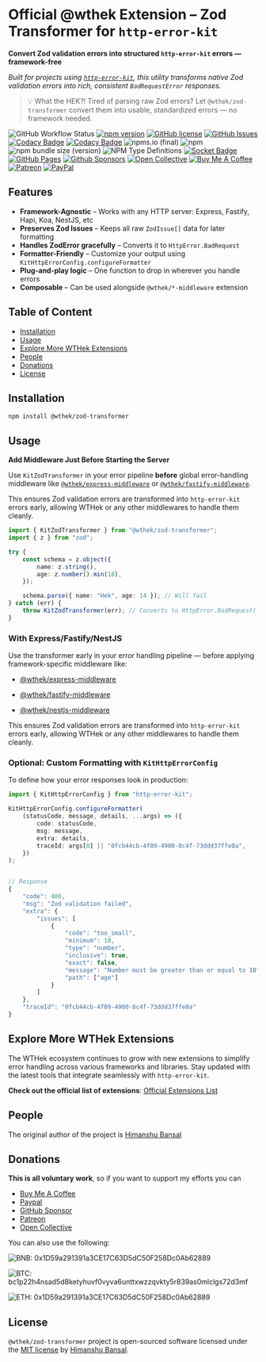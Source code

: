 # Official @wthek Extension – Zod Transformer for `http-error-kit`

**Convert Zod validation errors into structured `http-error-kit` errors — framework-free**

_Built for projects using [`http-error-kit`][http-error-kit], this utility transforms native Zod validation errors into rich, consistent `BadRequestError` responses._

> 💡 What the HEK?! Tired of parsing raw Zod errors? Let `@wthek/zod-transformer` convert them into usable, standardized errors — no framework needed.

![GitHub Workflow Status](https://img.shields.io/github/actions/workflow/status/skillnter/wthek-zod-transformer/main.yml)
[![npm version](https://img.shields.io/npm/v/%40wthek%2Fzod-transformer?color=brightgreen)](https://www.npmjs.com/package/@wthek/zod-transformer)
[![GitHub license](https://img.shields.io/github/license/skillnter/wthek-zod-transformer?color=brightgreen)](LICENSE)
[![GitHub Issues](https://img.shields.io/github/issues/Skillnter/wthek-zod-transformer)](https://github.com/Skillnter/wthek-zod-transformer/issues)
[![Codacy Badge](https://app.codacy.com/project/badge/Grade/96c169bcb80541b08b3667a5449833be)](https://app.codacy.com/gh/Skillnter/wthek-zod-transformer/dashboard?utm_source=gh&utm_medium=referral&utm_content=&utm_campaign=Badge_grade)
[![Codacy Badge](https://app.codacy.com/project/badge/Coverage/96c169bcb80541b08b3667a5449833be)](https://app.codacy.com/gh/Skillnter/wthek-zod-transformer/dashboard?utm_source=gh&utm_medium=referral&utm_content=&utm_campaign=Badge_coverage)
![npms.io (final)](https://img.shields.io/npms-io/maintenance-score/%40wthek/zod-transformer?color=brightgreen)
![npm](https://img.shields.io/npm/dy/%40wthek%2Fzod-transformer)
![npm bundle size (version)](https://img.shields.io/bundlephobia/minzip/%40wthek%2Fzod-transformer/1.0.0)
![NPM Type Definitions](https://img.shields.io/npm/types/%40wthek%2Fzod-transformer)
[![Socket Badge](https://socket.dev/api/badge/npm/package/@wthek/zod-transformer/1.0.0)](https://socket.dev/npm/package/@wthek/zod-transformer/overview/1.0.0)
[![GitHub Pages](https://img.shields.io/badge/GitHub%20Pages-121013?logo=github&logoColor=white)](https://skillnter.github.io/wthek-zod-transformer/)
[![Github Sponsors](https://img.shields.io/badge/GitHub%20Sponsors-30363D?&logo=GitHub-Sponsors&logoColor=EA4AAA)](https://github.com/sponsors/Skillnter)
[![Open Collective](https://img.shields.io/badge/Open%20Collective-3385FF?logo=open-collective&logoColor=white)](https://opencollective.com/skillnter)
[![Buy Me A Coffee](https://img.shields.io/badge/Buy%20Me%20a%20Coffee-ffdd00?&logo=buy-me-a-coffee&logoColor=black)](https://www.buymeacoffee.com/skillnter)
[![Patreon](https://img.shields.io/badge/Patreon-F96854?logo=patreon&logoColor=white)](https://www.patreon.com/skillnter)
[![PayPal](https://img.shields.io/badge/PayPal-003087?logo=paypal&logoColor=fff)](https://www.paypal.me/skillnte)

## Features

-   **Framework-Agnostic** – Works with any HTTP server: Express, Fastify, Hapi, Koa, NestJS, etc
-   **Preserves Zod Issues** – Keeps all raw `ZodIssue[]` data for later formatting
-   **Handles ZodError gracefully** – Converts it to `HttpError.BadRequest`
-   **Formatter-Friendly** – Customize your output using `KitHttpErrorConfig.configureFormatter`
-   **Plug-and-play logic** – One function to drop in wherever you handle errors
-   **Composable** – Can be used alongside `@wthek/*-middleware` extension

## Table of Content

-   [Installation](#installation)
-   [Usage](#usage)
-   [Explore More WTHek Extensions](#explore-more-wthek-extensions)
-   [People](#people)
-   [Donations](#donations)
-   [License](#license)

## Installation

```console
npm install @wthek/zod-transformer
```

## Usage

**Add Middleware Just Before Starting the Server**

Use `KitZodTransformer` in your error pipeline **before** global error-handling middleware like [`@wthek/express-middleware`][@wthek/express-middleware] or [`@wthek/fastify-middleware`][@wthek/fastify-middleware].

This ensures Zod validation errors are transformed into `http-error-kit` errors early, allowing WTHek or any other middlewares to handle them cleanly.

```Typescript
import { KitZodTransformer } from "@wthek/zod-transformer";
import { z } from "zod";

try {
    const schema = z.object({
        name: z.string(),
        age: z.number().min(18),
    });

    schema.parse({ name: "Hek", age: 14 }); // Will fail
} catch (err) {
    throw KitZodTransformer(err); // Converts to HttpError.BadRequest(...)
}
```

### With Express/Fastify/NestJS

Use the transformer early in your error handling pipeline — before applying framework-specific middleware like:

-   [@wthek/express-middleware][@wthek/express-middleware]

-   [@wthek/fastify-middleware][@wthek/fastify-middleware]

-   [@wthek/nestjs-middleware][@wthek/nestjs-middleware]

This ensures Zod validation errors are transformed into `http-error-kit` errors early, allowing WTHek or any other middlewares to handle them cleanly.

### Optional: Custom Formatting with `KitHttpErrorConfig`

To define how your error responses look in production:

```Typescript
import { KitHttpErrorConfig } from "http-error-kit";

KitHttpErrorConfig.configureFormatter(
    (statusCode, message, details, ...args) => ({
        code: statusCode,
        msg: message,
        extra: details,
        traceId: args[0] || "0fcb44cb-4f09-4900-8c4f-73ddd37ffe0a",
    })
);


// Response
{
    "code": 400,
    "msg": "Zod validation failed",
    "extra": {
        "issues": [
            {
                "code": "too_small",
                "minimum": 18,
                "type": "number",
                "inclusive": true,
                "exact": false,
                "message": "Number must be greater than or equal to 18",
                "path": ["age"]
            }
        ]
    },
    "traceId": "0fcb44cb-4f09-4900-8c4f-73ddd37ffe0a"
}

```

## Explore More WTHek Extensions

The WTHek ecosystem continues to grow with new extensions to simplify error handling across various frameworks and libraries. Stay updated with the latest tools that integrate seamlessly with `http-error-kit`.

**Check out the official list of extensions**: [Official Extensions List](https://github.com/Skillnter/http-error-kit/wiki/Official-Extensions-List)

## People

The original author of the project is [Himanshu Bansal][skillnter]

## Donations

**This is all voluntary work**, so if you want to support my efforts you can

-   [Buy Me A Coffee](https://www.buymeacoffee.com/skillnter)
-   [Paypal](https://www.paypal.me/skillnte)
-   [GitHub Sponsor](https://github.com/sponsors/Skillnter)
-   [Patreon](https://www.patreon.com/skillnter)
-   [Open Collective](https://opencollective.com/skillnter)

You can also use the following:

![BNB: 0x1D59a291391a3CE17C63D5dC50F258Dc0Ab62889](https://img.shields.io/badge/BNB-0x1D59a291391a3CE17C63D5dC50F258Dc0Ab62889-brightgreen)

![BTC: bc1p22h4nsad5d8ketyhuvf0vyva6unttxwzzqvkty5r839as0mlclgs72d3mf](https://img.shields.io/badge/BTC-bc1p22h4nsad5d8ketyhuvf0vyva6unttxwzzqvkty5r839as0mlclgs72d3mf-brightgreen)

![ETH: 0x1D59a291391a3CE17C63D5dC50F258Dc0Ab62889](https://img.shields.io/badge/ETH-0x1D59a291391a3CE17C63D5dC50F258Dc0Ab62889-brightgreen)

## License

`@wthek/zod-transformer` project is open-sourced software licensed under the [MIT license](LICENSE) by [Himanshu Bansal][skillnter].

[skillnter]: https://github.com/Skillnter/
[http-error-kit]: https://www.npmjs.com/package/http-error-kit
[@wthek/express-middleware]: https://www.npmjs.com/package/@wthek/express-middleware
[@wthek/fastify-middleware]: https://www.npmjs.com/package/@wthek/fastify-middleware
[@wthek/nestjs-middleware]: https://www.npmjs.com/package/@wthek/nestjs-middleware

